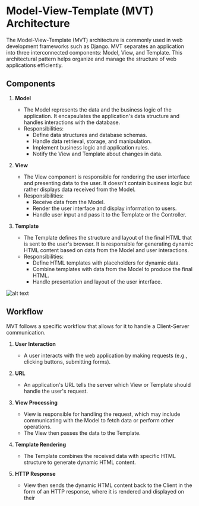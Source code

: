 # Model-View-Template (MVT) Architecture

The Model-View-Template (MVT) architecture is commonly used in web development frameworks such as Django. MVT separates an application into three interconnected components: Model, View, and Template. This architectural pattern helps organize and manage the structure of web applications efficiently.

## Components

1. **Model**
   - The Model represents the data and the business logic of the application. It encapsulates the application's data structure and handles interactions with the database.
   - Responsibilities:
     - Define data structures and database schemas.
     - Handle data retrieval, storage, and manipulation.
     - Implement business logic and application rules.
     - Notify the View and Template about changes in data.

2. **View**
   - The View component is responsible for rendering the user interface and presenting data to the user. It doesn't contain business logic but rather displays data received from the Model.
   - Responsibilities:
     - Receive data from the Model.
     - Render the user interface and display information to users.
     - Handle user input and pass it to the Template or the Controller.

3. **Template**
   - The Template defines the structure and layout of the final HTML that is sent to the user's browser. It is responsible for generating dynamic HTML content based on data from the Model and user interactions.
   - Responsibilities:
     - Define HTML templates with placeholders for dynamic data.
     - Combine templates with data from the Model to produce the final HTML.
     - Handle presentation and layout of the user interface.

![alt text](https://developer.mozilla.org/en-US/docs/Learn/Server-side/Django/Home_page/basic-django.png)

## Workflow

MVT follows a specific workflow that allows for it to handle a Client-Server communication.

1. **User Interaction**
   - A user interacts with the web application by making requests (e.g., clicking buttons, submitting forms).

2. **URL**
   - An application's URL tells the server which View or Template should handle the user's request.

3. **View Processing**
   - View is responsible for handling the request, which may include communicating with the Model to fetch data or perform other operations.
   - The View then passes the data to the Template.

4. **Template Rendering**
   - The Template combines the received data with specific HTML structure to generate dynamic HTML content.

5. **HTTP Response**
   - View then sends the dynamic HTML content back to the Client in the form of an HTTP response, where it is rendered and displayed on their 
